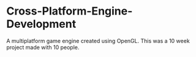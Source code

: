 # Cross-Platform-Engine-Development
A multiplatform game engine created using OpenGL. This was a 10 week project made with 10 people.
